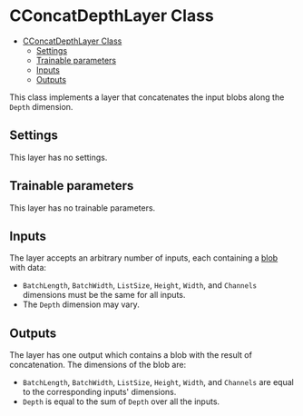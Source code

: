 # CConcatDepthLayer Class

<!-- TOC -->

- [CConcatDepthLayer Class](#cconcatdepthlayer-class)
    - [Settings](#settings)
    - [Trainable parameters](#trainable-parameters)
    - [Inputs](#inputs)
    - [Outputs](#outputs)

<!-- /TOC -->

This class implements a layer that concatenates the input blobs along the `Depth` dimension.

## Settings

This layer has no settings.

## Trainable parameters

This layer has no trainable parameters.

## Inputs

The layer accepts an arbitrary number of inputs, each containing a [blob](..\DnnBlob.md) with data:

- `BatchLength`, `BatchWidth`, `ListSize`, `Height`, `Width`, and `Channels` dimensions must be the same for all inputs. 
- The `Depth` dimension may vary.

## Outputs

The layer has one output which contains a blob with the result of concatenation. The dimensions of the blob are:

- `BatchLength`, `BatchWidth`, `ListSize`, `Height`, `Width`, and `Channels` are equal to the corresponding inputs' dimensions.
- `Depth` is equal to the sum of `Depth` over all the inputs.
